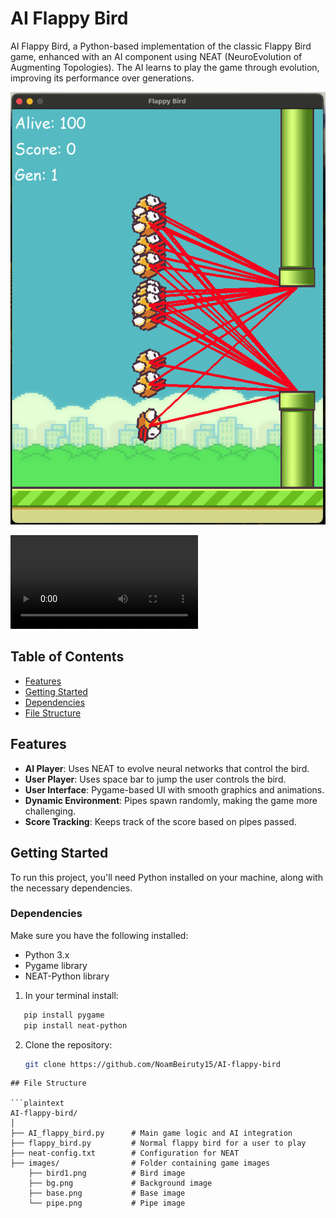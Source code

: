 # AI Flappy Bird

AI Flappy Bird, a Python-based implementation of the classic Flappy Bird game, enhanced with an AI component using NEAT (NeuroEvolution of Augmenting Topologies). The AI learns to play the game through evolution, improving its performance over generations.

![Example of the A.I birds in action](images/Birds_In_Action.png)

![Video example of the A.I birds in action](videos/Birds_In_Action.mov)

## Table of Contents

- [Features](#features)
- [Getting Started](#getting-started)
- [Dependencies](#dependencies)
- [File Structure](#file-structure)

## Features

- **AI Player**: Uses NEAT to evolve neural networks that control the bird.
- **User Player**: Uses space bar to jump the user controls the bird.
- **User Interface**: Pygame-based UI with smooth graphics and animations.
- **Dynamic Environment**: Pipes spawn randomly, making the game more challenging.
- **Score Tracking**: Keeps track of the score based on pipes passed.

## Getting Started

To run this project, you'll need Python installed on your machine, along with the necessary dependencies.

### Dependencies

Make sure you have the following installed:

- Python 3.x
- Pygame library
- NEAT-Python library

1. In your terminal install:
```bash
   pip install pygame
   pip install neat-python 
```

2. Clone the repository:
   ```bash
   git clone https://github.com/NoamBeiruty15/AI-flappy-bird
```
## File Structure

```plaintext
AI-flappy-bird/
│
├── AI_flappy_bird.py      # Main game logic and AI integration
├── flappy_bird.py         # Normal flappy bird for a user to play
├── neat-config.txt        # Configuration for NEAT
├── images/                # Folder containing game images
    ├── bird1.png          # Bird image
    ├── bg.png             # Background image
    ├── base.png           # Base image
    └── pipe.png           # Pipe image
